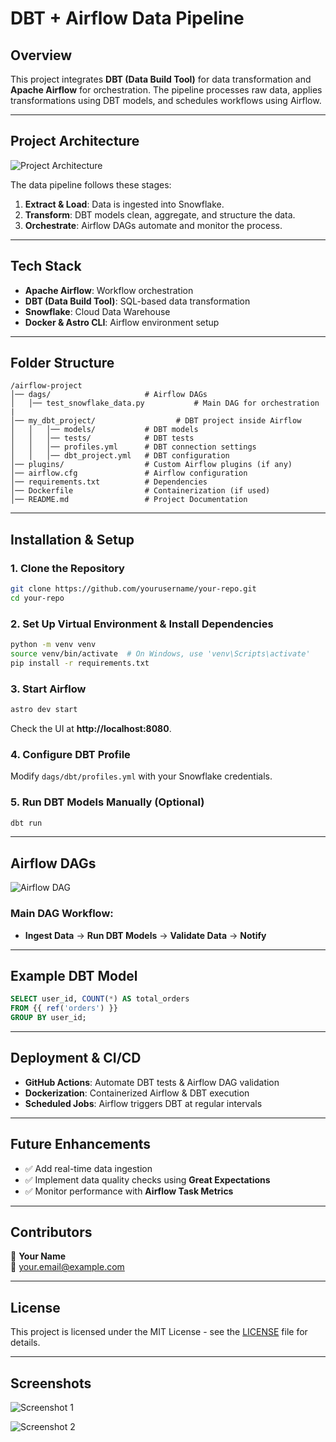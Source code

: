 # DBT + Airflow Data Pipeline

## Overview
This project integrates **DBT (Data Build Tool)** for data transformation and **Apache Airflow** for orchestration. The pipeline processes raw data, applies transformations using DBT models, and schedules workflows using Airflow.

---

## Project Architecture

![Project Architecture](Approach1.drawio.png)

The data pipeline follows these stages:
1. **Extract & Load**: Data is ingested into Snowflake.
2. **Transform**: DBT models clean, aggregate, and structure the data.
3. **Orchestrate**: Airflow DAGs automate and monitor the process.

---

## Tech Stack
- **Apache Airflow**: Workflow orchestration
- **DBT (Data Build Tool)**: SQL-based data transformation
- **Snowflake**: Cloud Data Warehouse
- **Docker & Astro CLI**: Airflow environment setup

---

## Folder Structure
```
/airflow-project
│── dags/                     # Airflow DAGs
│   │── test_snowflake_data.py           # Main DAG for orchestration
|
│── my_dbt_project/                  # DBT project inside Airflow
│   │   │── models/           # DBT models
│   │   │── tests/            # DBT tests
│   │   │── profiles.yml      # DBT connection settings
│   │   │── dbt_project.yml   # DBT configuration
│── plugins/                  # Custom Airflow plugins (if any)
│── airflow.cfg               # Airflow configuration
│── requirements.txt          # Dependencies
│── Dockerfile                # Containerization (if used)
│── README.md                 # Project Documentation
```

---

## Installation & Setup

### 1. Clone the Repository
```bash
git clone https://github.com/yourusername/your-repo.git
cd your-repo
```

### 2. Set Up Virtual Environment & Install Dependencies
```bash
python -m venv venv
source venv/bin/activate  # On Windows, use 'venv\Scripts\activate'
pip install -r requirements.txt
```

### 3. Start Airflow
```bash
astro dev start
```
Check the UI at **http://localhost:8080**.

### 4. Configure DBT Profile
Modify `dags/dbt/profiles.yml` with your Snowflake credentials.

### 5. Run DBT Models Manually (Optional)
```bash
dbt run
```

---

## Airflow DAGs

![Airflow DAG](Airflow_dags_flow.png)

### Main DAG Workflow:
- **Ingest Data** → **Run DBT Models** → **Validate Data** → **Notify**

---

## Example DBT Model
```sql
SELECT user_id, COUNT(*) AS total_orders
FROM {{ ref('orders') }}
GROUP BY user_id;
```

---

## Deployment & CI/CD
- **GitHub Actions**: Automate DBT tests & Airflow DAG validation
- **Dockerization**: Containerized Airflow & DBT execution
- **Scheduled Jobs**: Airflow triggers DBT at regular intervals

---

## Future Enhancements
- ✅ Add real-time data ingestion
- ✅ Implement data quality checks using **Great Expectations**
- ✅ Monitor performance with **Airflow Task Metrics**

---

## Contributors
👤 **Your Name**  
📧 your.email@example.com  

---

## License
This project is licensed under the MIT License - see the [LICENSE](LICENSE) file for details.

---

## Screenshots
![Screenshot 1](Successful_DBT_run.png)

![Screenshot 2](Snowflake_tables_created_using_DBT.png)

